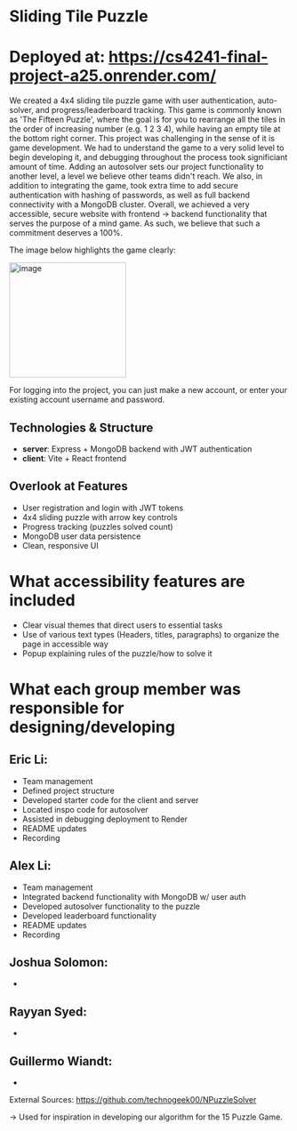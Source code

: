 # Sliding Tile Puzzle
# Deployed at: https://cs4241-final-project-a25.onrender.com/
We created a 4x4 sliding tile puzzle game with user authentication, auto-solver, and progress/leaderboard tracking. This game is commonly known as 'The Fifteen Puzzle', where the goal is for you to rearrange all the tiles in the order of increasing number (e.g. 1 2 3 4), while having an empty tile at the bottom right corner. This project was challenging in the sense of it is game development. We had to understand the game to a very solid level to begin developing it, and debugging throughout the process took significiant amount of time. Adding an autosolver sets our project functionality to another level, a level we believe other teams didn't reach. We also, in addition to integrating the game, took extra time to add secure authentication with hashing of passwords, as well as full backend connectivity with a MongoDB cluster. Overall, we achieved a very accessible, secure website with frontend -> backend functionality that serves the purpose of a mind game. As such, we believe that such a commitment deserves a 100%. 

The image below highlights the game clearly: 

<img width="210" height="207" alt="image" src="https://github.com/user-attachments/assets/abdaaa47-e6d4-4009-b578-18abc755dfe6" />


For logging into the project, you can just make a new account, or enter your existing account username and password. 


## Technologies & Structure
- **server**: Express + MongoDB backend with JWT authentication
- **client**: Vite + React frontend

## Overlook at Features
- User registration and login with JWT tokens
- 4x4 sliding puzzle with arrow key controls  
- Progress tracking (puzzles solved count)
- MongoDB user data persistence
- Clean, responsive UI

# What accessibility features are included
- Clear visual themes that direct users to essential tasks
- Use of various text types (Headers, titles, paragraphs) to organize the page in accessible way
- Popup explaining rules of the puzzle/how to solve it

# What each group member was responsible for designing/developing
## Eric Li: 
- Team management
- Defined project structure
- Developed starter code for the client and server
- Located inspo code for autosolver
- Assisted in debugging deployment to Render
- README updates
- Recording
  
## Alex Li:
- Team management
- Integrated backend functionality with MongoDB w/ user auth
- Developed autosolver functionality to the puzzle
- Developed leaderboard functionality
- README updates
- Recording
  
## Joshua Solomon:
- 

## Rayyan Syed:
- 

## Guillermo Wiandt: 
-


External Sources: 
https://github.com/technogeek00/NPuzzleSolver 

-> Used for inspiration in developing our algorithm for the 15 Puzzle Game. 

